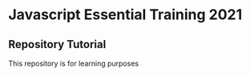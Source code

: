 # Javascript Essential Training 2021

## Repository Tutorial

This repository is for learning purposes